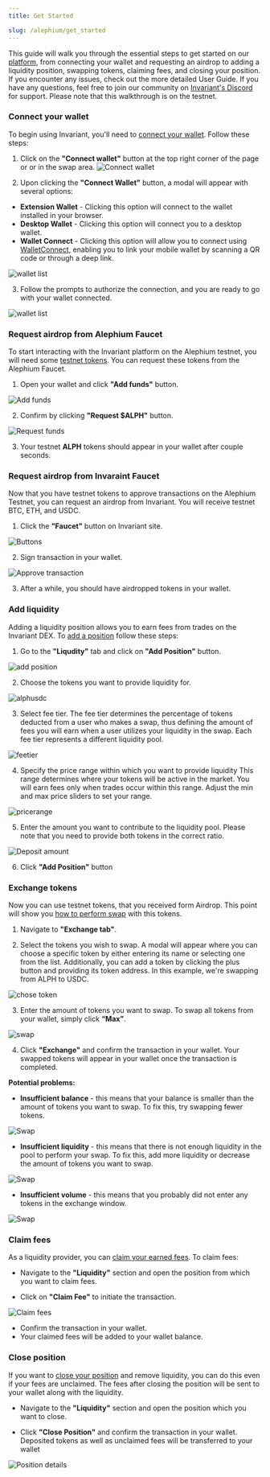```yaml
---
title: Get Started

slug: /alephium/get_started
---
```


This guide will walk you through the essential steps to get started on our [platform](https://alph.invariant.app/), from connecting your wallet and requesting an airdrop to adding a liquidity position, swapping tokens, claiming fees, and closing your position. If you encounter any issues, check out the more detailed User Guide. If you have any questions, feel free to join our community on [Invariant's Discord](https://discord.gg/w6hTeWTJvG) for support. Please note that this walkthrough is on the testnet.

### Connect your wallet

To begin using Invariant, you'll need to [connect your wallet](/docs/alephium/user_guide/how_to_connect_your_wallet). Follow these steps:

1. Click on the **"Connect wallet"** button at the top right corner of the page or or in the swap area.
   ![Connect wallet](/img/docs/app/alph/alph_connectwallet.jpg)

2. Upon clicking the **"Connect Wallet"** button, a modal will appear with several options:

- **Extension Wallet** - Clicking this option will connect to the wallet installed in your browser.
- **Desktop Wallet** - Clicking this option will connect you to a desktop wallet.
- **Wallet Connect** - Clicking this option will allow you to connect using [WalletConnect](https://walletconnect.network/), enabling you to link your mobile wallet by scanning a QR code or through a deep link.

![wallet list](/img/docs/app/alph/alph_connectwallet_modal.png)

3. Follow the prompts to authorize the connection, and you are ready to go with your wallet connected.

![wallet list](/img/docs/app/alph/alph_sign_connect.jpg)

### Request airdrop from Alephium Faucet

To start interacting with the Invariant platform on the Alephium testnet, you will need some [testnet tokens](/docs/alephium/user_guide/faucet). You can request these tokens from the Alephium Faucet.

1. Open your wallet and click **"Add funds"** button.

![Add funds](/img/docs/app/alph/alph_add_funds.jpg)

2. Confirm by clicking **"Request $ALPH"** button.

![Request funds](/img/docs/app/alph/alph_request.jpg)

3. Your testnet **ALPH** tokens should appear in your wallet after couple seconds.

### Request airdrop from Invaraint Faucet

Now that you have testnet tokens to approve transactions on the Alephium Testnet, you can request an airdrop from Invariant. You will receive testnet BTC, ETH, and USDC.

1. Click the **"Faucet"** button on Invariant site.

![Buttons](/img/docs/app/alph/alph_faucet.jpg)

2. Sign transaction in your wallet.

![Approve transaction](/img/docs/app/alph/alph_sign_transaction.jpg)

3. After a while, you should have airdropped tokens in your wallet.

### Add liquidity

Adding a liquidity position allows you to earn fees from trades on the Invariant DEX. To [add a position](/docs/alephium/user_guide/how_to_add_liquidity) follow these steps:

1. Go to the **"Liqudity"** tab and click on **"Add Position"** button.

![add position](/img/docs/app/a0/a0_addposition.png)

2. Choose the tokens you want to provide liquidity for.

![alphusdc](/img/docs/app/alph/alph_select_tokens.jpg)

3. Select fee tier. The fee tier determines the percentage of tokens deducted from a user who makes a swap, thus defining the amount of fees you will earn when a user utilizes your liquidity in the swap. Each fee tier represents a different liquidity pool.

![feetier](/img/docs/app/alph/alph_select_feetier.jpg)

4. Specify the price range within which you want to provide liquidity This range determines where your tokens will be active in the market. You will earn fees only when trades occur within this range. Adjust the min and max price sliders to set your range.

![pricerange](/img/docs/app/alph/alph_price_range.jpg)

5. Enter the amount you want to contribute to the liquidity pool. Please note that you need to provide both tokens in the correct ratio.

![Deposit amount](/img/docs/app/alph/alph_add_position.jpg)

6. Click **"Add Position"** button

### Exchange tokens

Now you can use testnet tokens, that you received form Airdrop. This point will show you [how to perform swap](/docs/alephium/user_guide/how_to_swap) with this tokens.

1. Navigate to **"Exchange tab"**.

2. Select the tokens you wish to swap. A modal will appear where you can choose a specific token by either entering its name or selecting one from the list. Additionally, you can add a token by clicking the plus button and providing its token address. In this example, we're swapping from ALPH to USDC.

![chose token](/img/docs/app/alph/alph_select_token_list.png)

3. Enter the amount of tokens you want to swap. To swap all tokens from your wallet, simply click **“Max”**.

![swap](/img/docs/app/alph/alph_exchange_light.jpg)

4. Click **"Exchange"** and confirm the transaction in your wallet. Your swapped tokens will appear in your wallet once the transaction is completed.

**Potential problems:**

- **Insufficient balance** - this means that your balance is smaller than the amount of tokens you want to swap. To fix this, try swapping fewer tokens.

![Swap](/img/docs/app/alph/alph_insufficient_balance.jpg)

- **Insufficient liquidity** - this means that there is not enough liquidity in the pool to perform your swap. To fix this, add more liquidity or decrease the amount of tokens you want to swap.

![Swap](/img/docs/app/alph/alph_insufficient_liquidity.jpg)

- **Insufficient volume** - this means that you probably did not enter any tokens in the exchange window.

![Swap](/img/docs/app/alph/alph_insufficient_volume.jpg)

### Claim fees

As a liquidity provider, you can [claim your earned fees](/docs/alephium/user_guide/how_to_claim_fee). To claim fees:

- Navigate to the **"Liquidity"** section and open the position from which you want to claim fees.

- Click on **"Claim Fee"** to initiate the transaction.

![Claim fees](/img/docs/app/alph/alph_claim_fee.jpg)

- Confirm the transaction in your wallet.
- Your claimed fees will be added to your wallet balance.

### Close position

If you want to [close your position](/docs/alephium/user_guide/how_to_remove_liquidity) and remove liquidity, you can do this even if your fees are unclaimed. The fees after closing the position will be sent to your wallet along with the liquidity.

- Navigate to the **"Liquidity"** section and open the position which you want to close.

- Click **"Close Position"** and confirm the transaction in your wallet. Deposited tokens as well as unclaimed fees will be transferred to your wallet

![Position details](/img/docs/app/alph/alph_close_position.jpg)
